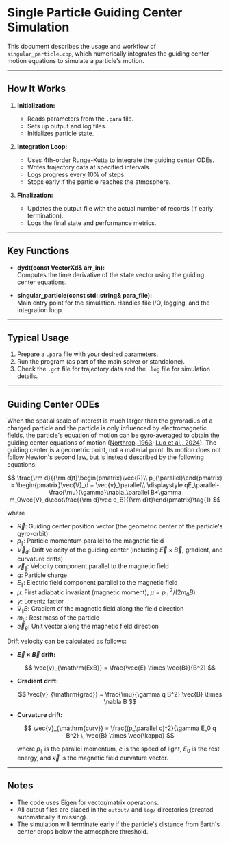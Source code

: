 # Single Particle Guiding Center Simulation

This document describes the usage and workflow of `singular_particle.cpp`, which numerically integrates the guiding center motion equations to simulate a particle's motion.

---

## How It Works

1. **Initialization:**  
   - Reads parameters from the `.para` file.
   - Sets up output and log files.
   - Initializes particle state.

2. **Integration Loop:**  
   - Uses 4th-order Runge-Kutta to integrate the guiding center ODEs.
   - Writes trajectory data at specified intervals.
   - Logs progress every 10% of steps.
   - Stops early if the particle reaches the atmosphere.

3. **Finalization:**  
   - Updates the output file with the actual number of records (if early termination).
   - Logs the final state and performance metrics.

---

## Key Functions

- **dydt(const VectorXd& arr_in):**  
  Computes the time derivative of the state vector using the guiding center equations.

- **singular_particle(const std::string& para_file):**  
  Main entry point for the simulation. Handles file I/O, logging, and the integration loop.

---

## Typical Usage

1. Prepare a `.para` file with your desired parameters.
2. Run the program (as part of the main solver or standalone).
3. Check the `.gct` file for trajectory data and the `.log` file for simulation details.

---

## Guiding Center ODEs

When the spatial scale of interest is much larger than the gyroradius of a charged particle and the particle is only influenced by electromagnetic fields, the particle's equation of motion can be gyro-averaged to obtain the guiding center equations of motion ([Northrop, 1963](https://doi.org/10.1029/RG001i003p00283); [Luo et al., 2024](https://doi.org/10.1029/2024GL109678)). The guiding center is a geometric point, not a material point. Its motion does not follow Newton's second law, but is instead described by the following equations:

$$
\frac{\rm d}{{\rm d}t}\begin{pmatrix}\vec{R}\\ p_{\parallel}\end{pmatrix} = \begin{pmatrix}\vec{V}_d + \vec{v}_\parallel\\ \displaystyle qE_\parallel-\frac{\mu}{\gamma}\nabla_\parallel B+\gamma m_0\vec{V}_d\cdot\frac{{\rm d}\vec e_B}{{\rm d}t}\end{pmatrix}\tag{1}
$$

where 
- $\vec{R}$: Guiding center position vector (the geometric center of the particle's gyro-orbit)
- $p_{\parallel}$: Particle momentum parallel to the magnetic field
- $\vec{V}_d$: Drift velocity of the guiding center (including $\vec{E}\times\vec{B}$, gradient, and curvature drifts)
- $\vec{v}_\parallel$: Velocity component parallel to the magnetic field
- $q$: Particle charge
- $E_\parallel$: Electric field component parallel to the magnetic field
- $\mu$: First adiabatic invariant (magnetic moment), $\mu = p_\perp^2/(2m_0 B)$
- $\gamma$: Lorentz factor
- $\nabla_\parallel B$: Gradient of the magnetic field along the field direction
- $m_0$: Rest mass of the particle
- $\vec{e}_B$: Unit vector along the magnetic field direction

Drift velocity can be calculated as follows:

- **$\vec{E} \times \vec{B}$ drift:**

  $$
  \vec{v}_{\mathrm{ExB}} = \frac{\vec{E} \times \vec{B}}{B^2}
  $$

- **Gradient drift:**

  $$
  \vec{v}_{\mathrm{grad}} = \frac{\mu}{\gamma q B^2} \vec{B} \times \nabla B
  $$

- **Curvature drift:**

  $$
  \vec{v}_{\mathrm{curv}} = \frac{(p_\parallel c)^2}{\gamma E_0 q B^2} \, \vec{B} \times \vec{\kappa}
  $$

  where $p_\parallel$ is the parallel momentum, $c$ is the speed of light, $E_0$ is the rest energy, and $\vec{\kappa}$ is the magnetic field curvature vector.

---

## Notes

- The code uses Eigen for vector/matrix operations.
- All output files are placed in the `output/` and `log/` directories (created automatically if missing).
- The simulation will terminate early if the particle's distance from Earth's center drops below the atmosphere threshold.

